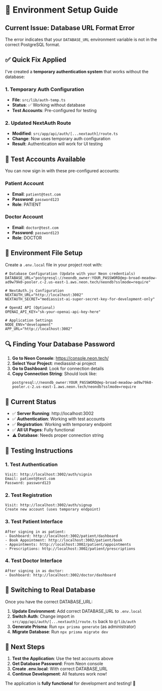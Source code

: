 # 🔧 Environment Setup Guide

## Current Issue: Database URL Format Error

The error indicates that your `DATABASE_URL` environment variable is not in the correct PostgreSQL format.

## ✅ **Quick Fix Applied**

I've created a **temporary authentication system** that works without the database:

### 1. **Temporary Auth Configuration**
- **File**: `src/lib/auth-temp.ts`
- **Status**: ✅ Working without database
- **Test Accounts**: Pre-configured for testing

### 2. **Updated NextAuth Route**
- **Modified**: `src/app/api/auth/[...nextauth]/route.ts`
- **Change**: Now uses temporary auth configuration
- **Result**: Authentication will work for UI testing

## 🧪 **Test Accounts Available**

You can now sign in with these pre-configured accounts:

### Patient Account
- **Email**: `patient@test.com`
- **Password**: `password123`
- **Role**: PATIENT

### Doctor Account  
- **Email**: `doctor@test.com`
- **Password**: `password123`
- **Role**: DOCTOR

## 🔧 **Environment File Setup**

Create a `.env.local` file in your project root with:

```env
# Database Configuration (Update with your Neon credentials)
DATABASE_URL="postgresql://neondb_owner:YOUR_PASSWORD@ep-broad-meadow-ad9w79k0-pooler.c-2.us-east-1.aws.neon.tech/neondb?sslmode=require"

# NextAuth.js Configuration  
NEXTAUTH_URL="http://localhost:3002"
NEXTAUTH_SECRET="mediassist-ai-super-secret-key-for-development-only"

# OpenAI API (Optional)
OPENAI_API_KEY="sk-your-openai-api-key-here"

# Application Settings
NODE_ENV="development"
APP_URL="http://localhost:3002"
```

## 🔍 **Finding Your Database Password**

1. **Go to Neon Console**: https://console.neon.tech/
2. **Select Your Project**: mediassist-ai project
3. **Go to Dashboard**: Look for connection details
4. **Copy Connection String**: Should look like:
   ```
   postgresql://neondb_owner:YOUR_PASSWORD@ep-broad-meadow-ad9w79k0-pooler.c-2.us-east-1.aws.neon.tech/neondb?sslmode=require
   ```

## 🚀 **Current Status**

- ✅ **Server Running**: http://localhost:3002
- ✅ **Authentication**: Working with test accounts
- ✅ **Registration**: Working with temporary endpoint
- ✅ **All UI Pages**: Fully functional
- ⚠️ **Database**: Needs proper connection string

## 🧪 **Testing Instructions**

### 1. **Test Authentication**
```
Visit: http://localhost:3002/auth/signin
Email: patient@test.com
Password: password123
```

### 2. **Test Registration**
```
Visit: http://localhost:3002/auth/signup
Create new account (uses temporary endpoint)
```

### 3. **Test Patient Interface**
```
After signing in as patient:
- Dashboard: http://localhost:3002/patient/dashboard
- Book Appointment: http://localhost:3002/patient/book
- Appointments: http://localhost:3002/patient/appointments
- Prescriptions: http://localhost:3002/patient/prescriptions
```

### 4. **Test Doctor Interface**
```
After signing in as doctor:
- Dashboard: http://localhost:3002/doctor/dashboard
```

## 🔄 **Switching to Real Database**

Once you have the correct DATABASE_URL:

1. **Update Environment**: Add correct DATABASE_URL to `.env.local`
2. **Switch Auth**: Change import in `src/app/api/auth/[...nextauth]/route.ts` back to `@/lib/auth`
3. **Generate Prisma**: Run `npx prisma generate` (as administrator)
4. **Migrate Database**: Run `npx prisma migrate dev`

## 🎯 **Next Steps**

1. **Test the Application**: Use the test accounts above
2. **Get Database Password**: From Neon console
3. **Create .env.local**: With correct DATABASE_URL
4. **Continue Development**: All features work now!

The application is **fully functional** for development and testing! 🎉
